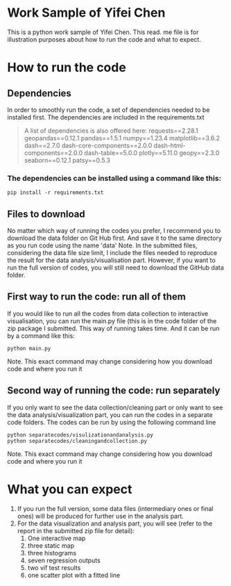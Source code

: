 # Work Sample of Yifei Chen

This is a python work sample of Yifei Chen. This read. me file is for illustration purposes about how to run the code and what to expect.

# How to run the code 

## Dependencies 
In order to smoothly run the code, a set of dependencies needed to be installed first. The dependencies are included in the requirements.txt
> A list of dependencies is also offered here:
> requests==2.28.1
> geopandas==0.12.1
> pandas==1.5.1
> numpy==1.23.4
> matplotlib==3.6.2
> dash==2.7.0
> dash-core-components==2.0.0
> dash-html-components==2.0.0
> dash-table==5.0.0
> plotly==5.11.0
> geopy==2.3.0
> seaborn==0.12.1
> patsy==0.5.3

### The dependencies can be installed using a command like this:
```
pip install -r requirements.txt
```

## Files to download 
No matter which way of running the codes you prefer, I recommend you to download the data folder on Git Hub first. And save it to the same directory as you run code using the name 'data'
Note. In the submitted files, considering the data file size limit, I include the files needed to reproduce the result for the data analysis/visualisation part. However, if you want to run the full version of codes, you will still need to download the GitHub data folder.

## First way to run the code: run all of them 
If you would like to run all the codes from data collection to interactive visualisation, you can run the main.py file (this is in the code folder of the zip package I submitted. This way of running takes time. And it can be run by a command like this:
```
python main.py
```
Note. This exact command may change considering how you download code and where you run it 

## Second way of running the code: run separately 
If you only want to see the data collection/cleaning part or only want to see the data analysis/visualization part, you can run the codes in a separate code folders. The codes can be run by using the following command line 
```
python separatecodes/visulizationandanalysis.py
python separatecodes/cleaningandcollection.py
```
Note. This exact command may change considering how you download code and where you run it 

# What you can expect 
1. If you run the full version, some data files (intermediary ones or final ones) will be produced for further use in the analysis part. 
2. For the data visualization and analysis part, you will see (refer to the report in the submitted zip file for detail):
   1. One interactive map 
   2. three static map
   3. three histograms 
   4. seven regression outputs 
   5. two vif test results 
   6. one scatter plot with a fitted line 

























